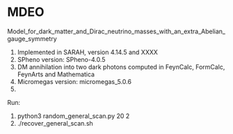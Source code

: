 # MDEO

Model_for_dark_matter_and_Dirac_neutrino_masses_with_an_extra_Abelian_gauge_symmetry

1. Implemented in SARAH, version 4.14.5 and XXXX
2. SPheno version: SPheno-4.0.5
3. DM annihilation into two dark photons computed in FeynCalc, FormCalc, FeynArts and Mathematica
4. Micromegas version: micromegas_5.0.6
5. 

Run:
1. python3 random_general_scan.py 20 2
2. ./recover_general_scan.sh
